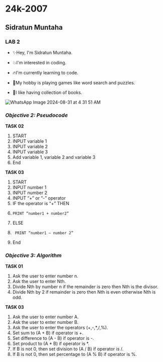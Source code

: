  # 24k-2007
 ## Sidratun Muntaha
 ### LAB 2
 
 - ✨Hey, I'm Sidratun Muntaha.

 - 💥I'm interested in coding.

 - 🔥I'm currently learning to code.

 - 🌟My hobby is playing games like word search and puzzles.

 - 💫I like having collection of books.

 ![WhatsApp Image 2024-08-31 at 4 31 51 AM](https://github.com/user-attachments/assets/ed1e5e35-0042-4455-89fa-38a1beaa66d5)


### ***Objective 2: Pseudocode*** 
**TASK 02**
1.	 START
2.	 INPUT variable 1
3.	INPUT variable 2
4.	INPUT variable 3  
5.	 Add variable 1, variable 2 and variable 3
6.	 End

**TASK 03**
1.	 START
2.	 INPUT number 1
3.	 INPUT number 2
4.	 INPUT “+” or “-” operator
5.	 IF the operator is “+” THEN 
6.     PRINT “number1 + number2”
7.	 ELSE
8.	    PRINT “number1 – number 2”
9.	 End

### ***Objective 3: Algorithm***
**TASK 01**
1.	Ask the user to enter number n.
2.	Ask the user to enter Nth.
3.	Divide Nth by number n if the remainder is zero then Nth is the divisor.
4.	Divide Nth by 2 if remainder is zero then Nth is even otherwise Nth is odd.

**TASK 03**
1.	Ask the user to enter number A.
2.	Ask the user to enter number B.
3.	Ask the user to enter the operators (+,-,*,/,%).
4.	Set sum to (A + B) if operator is +.
5.	Set difference to (A - B) if operator is -.
6.	Set product to (A * B) if operator is *.
7.	If B is not 0, then set division to (A / B) if operator is /.
8.	If B is not 0, then set percentage to (A % B) if operator is %.
